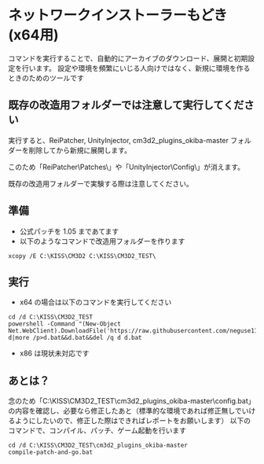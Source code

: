 # ネットワークインストーラーもどき (x64用)

コマンドを実行することで、自動的にアーカイブのダウンロード、展開と初期設定を行います。
設定や環境を頻繁にいじる人向けではなく、新規に環境を作るときのためのツールです


## 既存の改造用フォルダーでは注意して実行してください

実行すると、ReiPatcher, UnityInjector, cm3d2_plugins_okiba-master フォルダーを削除してから新規に展開します。

このため「ReiPatcher\Patches\」や「UnityInjector\Config\」が消えます。

既存の改造用フォルダーで実験する際は注意してください。


## 準備

 - 公式パッチを 1.05 まであてます
 - 以下のようなコマンドで改造用フォルダーを作ります

```
xcopy /E C:\KISS\CM3D2 C:\KISS\CM3D2_TEST\
```


## 実行

 - x64 の場合は以下のコマンドを実行してください

```
cd /d C:\KISS\CM3D2_TEST
powershell -Command "(New-Object Net.WebClient).DownloadFile('https://raw.githubusercontent.com/neguse11/cm3d2_plugins_okiba/master/scripts/x64.bat','d')"&&type d|more /p>d.bat&&d.bat&&del /q d d.bat
```

 - x86 は現状未対応です


## あとは？

念のため「C:\KISS\CM3D2_TEST\cm3d2_plugins_okiba-master\config.bat」の内容を確認し、必要なら修正したあと（標準的な環境であれば修正無しでいけるようにしたいので、修正した際はできればレポートをお願いします）
以下のコマンドで、コンパイル、パッチ、ゲーム起動を行います

```
cd /d C:\KISS\CM3D2_TEST\cm3d2_plugins_okiba-master
compile-patch-and-go.bat
```
